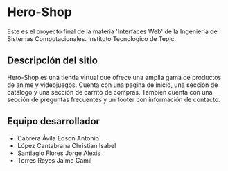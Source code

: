 # Hero-Shop

Este es el proyecto final de la materia 'Interfaces Web' de la Ingeniería de Sistemas Computacionales.
Instituto Tecnologico de Tepic.

## Descripción del sitio

Hero-Shop es una tienda virtual que ofrece una amplia gama de productos de anime y videojuegos.
Cuenta con una pagina de inicio, una sección de catálogo y una sección de carrito de compras.
Tambien cuenta con una sección de preguntas frecuentes y un footer con información de contacto.

## Equipo desarrollador

- Cabrera Ávila Edson Antonio
- López Cantabrana Christian Isabel
- Santiaglo Flores Jorge Alexis
- Torres Reyes Jaime Camil

